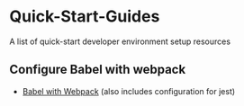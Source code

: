 # Quick-Start-Guides
A list of quick-start developer environment setup resources

## Configure Babel with webpack

- [Babel with Webpack](https://github.com/edgarfinn/Quick-Start-Guide-Babel-with-webpack) (also includes configuration for jest)
